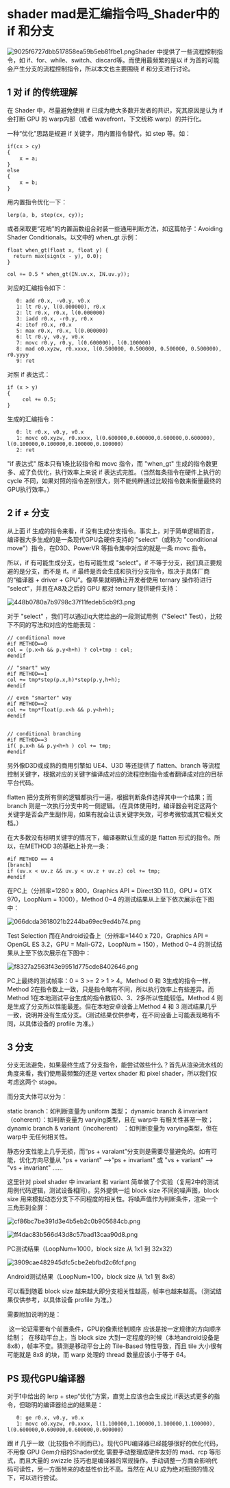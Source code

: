 # shader mad是汇编指令吗_Shader中的 if 和分支

![9025f6727dbb517858ea59b5eb81fbe1.png](./assets/afc0ced3cc857ebee3a2ef98d3976d24.jpeg)Shader 中提供了一些流程控制指令，如 if、for、while、switch、discard等。而使用最频繁的是以 if 为首的可能会产生分支的流程控制指令，所以本文也主要围绕 if 和分支进行讨论。



## 1 对 if 的传统理解

在 Shader 中，尽量避免使用 if 已成为绝大多数开发者的共识，究其原因是认为 if 会打断 GPU 的 warp内部（或者 wavefront，下文统称 warp）的并行化。

一种“优化”思路是规避 if 关键字，用内置指令替代，如 step 等。如：

```
if(cx > cy)
{
    x = a;
}
else
{
    x = b;
}
```

用内置指令优化一下：

```
lerp(a, b, step(cx, cy));
```

或者采取更“花哨”的内置函数组合封装一些通用判断方法，如这篇帖子：Avoiding Shader Conditionals。以文中的 when_gt 示例：

```
float when_gt(float x, float y) {
  return max(sign(x - y), 0.0);
}

col += 0.5 * when_gt(IN.uv.x, IN.uv.y));
```

对应的汇编指令如下：

```
   0: add r0.x, -v0.y, v0.x
   1: lt r0.y, l(0.000000), r0.x
   2: lt r0.x, r0.x, l(0.000000)
   3: iadd r0.x, -r0.y, r0.x
   4: itof r0.x, r0.x
   5: max r0.x, r0.x, l(0.000000)
   6: lt r0.y, v0.y, v0.x
   7: movc r0.y, r0.y, l(0.600000), l(0.100000)
   8: mad o0.xyzw, r0.xxxx, l(0.500000, 0.500000, 0.500000, 0.500000), r0.yyyy
   9: ret 
```

对照 if 表达式：

```
if (x > y)
{
     col += 0.5; 
}
```

生成的汇编指令：

```
   0: lt r0.x, v0.y, v0.x
   1: movc o0.xyzw, r0.xxxx, l(0.600000,0.600000,0.600000,0.600000), l(0.100000,0.100000,0.100000,0.100000)
   2: ret 
```

"if 表达式" 版本只有1条比较指令和 movc 指令，而 "when_gt" 生成的指令数更多、成了负优化，执行效率上来说 if 表达式完胜。（当然每条指令在硬件上执行的 cycle 不同，如果对照的指令差别很大，则不能纯粹通过比较指令数来衡量最终的GPU执行效率。）



## 2 if ≠ 分支

从上面 if 生成的指令来看，if 没有生成分支指令。事实上，对于简单逻辑而言，编译器大多生成的是一条现代GPU会硬件支持的 "select"（或称为 "conditional move"）指令，在D3D、PowerVR 等指令集中对应的就是一条 movc 指令。

所以，if 有可能生成分支，也有可能生成 "select"。if 不等于分支，我们真正要规避的是分支，而不是 if。if 最终是否会生成和执行分支指令，取决于具体厂商的“编译器 + driver + GPU”。像苹果就明确让开发者使用 ternary 操作符进行 "select"，并且在A8及之后的 GPU 都对 ternary 提供硬件支持：

![448b0780a7b9798c37f11fedeb5cb9f3.png](./assets/946ef85cf6bc3d4038775878723860ab.jpeg)

对于 "select" ，我们可以通过iq大佬给出的一段测试用例（"Select" Test），比较下不同的写法和对应的性能表现：

```
// conditional move
#if METHOD==0
col = (p.x<h && p.y<h+h) ? col+tmp : col;
#endif
        
// "smart" way
#if METHOD==1
col += tmp*step(p.x,h)*step(p.y,h+h);
#endif
        
// even "smarter" way
#if METHOD==2
col += tmp*float(p.x<h && p.y<h+h);
#endif


// conditional branching
#if METHOD==3
if( p.x<h && p.y<h+h ) col += tmp;
#endif
```

另外像D3D或成熟的商用引擎如 UE4、U3D 等还提供了 flatten、branch 等流程控制关键字，根据对应的关键字编译成对应的流程控制指令或者翻译成对应的目标平台代码。



flatten 把分支所有侧的逻辑都执行一遍，根据判断条件选择其中一个结果；而 branch 则是一次执行分支中的一侧逻辑。（在具体使用时，编译器会判定这两个关键字是否会产生副作用，如果有就会让该关键字失效，可参考微软或其它相关文档。）



在大多数没有标明关键字的情况下，编译器默认生成的是 flatten 形式的指令。所以，在METHOD 3的基础上补充一条：

```
#if METHOD == 4
[branch]
if (uv.x < uv.z && uv.y < uv.z + uv.z) col += tmp;
#endif
```

在PC上（分辨率=1280 x 800，Graphics API = Direct3D 11.0，GPU = GTX 970，LoopNum = 1000），Method 0~4 的测试结果从上至下依次展示在下图中：

![066dcda3618021b2244ba69ec9ed4b74.png](./assets/4f9ac48928ce2221a5e1740f8c54383b.png)

Test Selection
而在Android设备上（分辨率=1440 x 720，Graphics API = OpenGL ES 3.2，GPU = Mali-G72，LoopNum = 150），Method 0~4 的测试结果从上至下依次展示在下图中：

![f8327a2563f43e9951d775cde8402646.png](./assets/e525b1e67bb0b356e784fc4b990184d6.png)


PC上最终的测试帧率：0 = 3 >= 2 > 1 > 4。Method 0 和 3生成的指令一样，Method 2在指令数上一致，只是指令略有不同，所以执行效率上有些差异。而 Method 1在本地测试平台生成的指令数较0、3、2多所以性能较低。Method 4 则是生成了分支所以性能最差。但在本地安卓设备上Method 4 和 3 测试结果几乎一致，说明并没有生成分支。（测试结果仅供参考，在不同设备上可能表现略有不同，以具体设备的 profile 为准。）



## 3 分支

分支无法避免，如果最终生成了分支指令，能尝试做些什么？首先从渲染流水线的角度来看，我们使用最频繁的还是 vertex shader 和 pixel shader，所以我们仅考虑这两个 stage。

而分支大体可以分为：

 static branch：如判断变量为 uniform 类型；
 dynamic branch & invariant（coherent）：如判断变量为 varying类型，且在 warp中 有相关性甚至一致；
 dynamic branch & variant（incoherent） ：如判断变量为 varying类型，但在 warp中 无任何相关性。

静态分支性能上几乎无损，而“ps + varaiant”分支则是需要尽量避免的。如有可能，优化方向尽量从 "ps + variant" -->“ps + invariant" 或 "vs + variant" --> "vs + invariant" ……

这里针对 pixel shader 中 invariant 和 variant 简单做了个实验（复用2中的测试用例代码逻辑，测试设备相同）。另外提供一组 block size 不同的噪声图，block size 用来模拟动态分支下不同程度的相关性。将噪声值作为判断条件，渲染一个三角形到全屏：

![cf86bc7be391d3e4b5eb2c0b905684cb.png](./assets/5081696184f1ebf989ec8c635d1698f5.jpeg)

![ff4dac83b566d43d8c57bad13caa90d8.png](./assets/8c636d6e737b197b813e202ca5e53f14.jpeg)

PC测试结果（LoopNum=1000，block size 从 1x1 到 32x32）

![3909cae482945dfc5cbe2ebfbd2c6fcf.png](./assets/a21e1ceff6dd7acc1d0d8f99b7e4649a.png)

Android测试结果（LoopNum=100，block size 从 1x1 到 8x8）



可以看到随着 block size 越来越大即分支相关性越高，帧率也越来越高。（测试结果仅供参考，以具体设备 profile 为准。）

需要附加说明的是：

​    这一论证需要有个前置条件，GPU的像素绘制顺序 应该是按一定规律的方向顺序绘制；
​    在移动平台上，当 block size 大到一定程度的时候（本地android设备是 8x8），帧率不变。猜测是移动平台上的 Tile-Based 特性导致，而且 tile 大小很有可能就是 8x8 的块，而 warp 处理的 thread 数量应该小于等于 64。



## PS 现代GPU编译器

对于1中给出的 lerp + step“优化”方案，直觉上应该也会生成比 if表达式更多的指令，但聪明的编译器给出的结果是：

```
   0: ge r0.x, v0.y, v0.x
   1: movc o0.xyzw, r0.xxxx, l(1.100000,1.100000,1.100000,1.100000), l(0.600000,0.600000,0.600000,0.600000)
```

跟 if 几乎一致（比较指令不同而已）。现代GPU编译器已经能够很好的优化代码，不用像 GPU Gem介绍的Shader优化 需要手动整理成硬件友好的 mad、rcp 等形式，而且大量的 swizzle 技巧也是编译器的常规操作。手动调整一方面会影响代码可读性，另一方面带来的收益性价比不高。当然在 ALU 成为绝对瓶颈的情况下，可以进行尝试。


